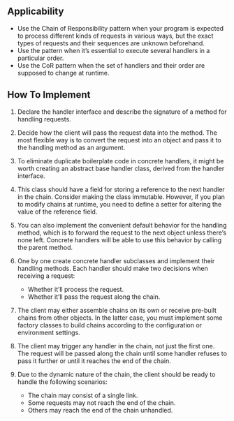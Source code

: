 ## Applicability
- Use the Chain of Responsibility pattern when your program is expected to process different kinds of requests in various ways, but the exact types of requests and their sequences are unknown beforehand.
- Use the pattern when it’s essential to execute several handlers in a particular order.
- Use the CoR pattern when the set of handlers and their order are supposed to change at runtime.

## How To Implement
1. Declare the handler interface and describe the signature of a method for handling requests.

2. Decide how the client will pass the request data into the method. The most flexible way is to convert the request into an object and pass it to the handling method as an argument.

3. To eliminate duplicate boilerplate code in concrete handlers, it might be worth creating an abstract base handler class, derived from the handler interface.

4. This class should have a field for storing a reference to the next handler in the chain. Consider making the class immutable. However, if you plan to modify chains at runtime, you need to define a setter for altering the value of the reference field.

5. You can also implement the convenient default behavior for the handling method, which is to forward the request to the next object unless there’s none left. Concrete handlers will be able to use this behavior by calling the parent method.

6. One by one create concrete handler subclasses and implement their handling methods. Each handler should make two decisions when receiving a request:
   * Whether it’ll process the request. 
   * Whether it’ll pass the request along the chain.

7. The client may either assemble chains on its own or receive pre-built chains from other objects. In the latter case, you must implement some factory classes to build chains according to the configuration or environment settings.

8. The client may trigger any handler in the chain, not just the first one. The request will be passed along the chain until some handler refuses to pass it further or until it reaches the end of the chain.

9. Due to the dynamic nature of the chain, the client should be ready to handle the following scenarios:
   * The chain may consist of a single link. 
   * Some requests may not reach the end of the chain. 
   * Others may reach the end of the chain unhandled.
